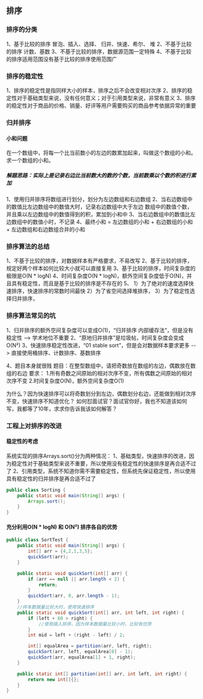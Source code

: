 ## 排序

### 排序的分类

1、基于比较的排序 冒泡、插入、选择、 归并、快速、希尔、 堆 2、不基于比较的排序 计数、基数 3、不基于比较的排序，数据源范围一定特殊 4、不基于比较的排序适用范围没有基于比较的排序使用范围广

### 排序的稳定性

1、排序的稳定性是指同样大小的样本，排序之后不会改变相对次序 2、排序的稳定性对于基础类型来说，没有任何意义；对于引用类型来说，非常有意义 3、排序的稳定性对于商品的价格、销量、好评等用户需要购买的商品参考依据异常的重要

### 归并排序

#### 小和问题

在一个数组中，将每一个比当前数小的左边的数累加起来，叫做这个数组的小和。 求一个数组的小和。

##### 解题思路：实际上是记录右边比当前数大的数的个数，当前数乘以个数的积进行累加

1、使用归并排序将数组进行划分，划分为左边数组和右边数组 2、当右边数组中的数值比左边数组中的数值大时，记录右边数组中大于左边 数组中的数值个数，并且乘以左边数组中的数值得到的积，累加到小和中
3、当右边数组中的数值比左边数组中的数值小时，不记录 4、最终小和 = 左边数组的小和 + 右边数组的小和 + 左边数组和右边数组合并的小和

### 排序算法的总结

1、不基于比较的排序，对数据样本有严格要求，不易改写 2、基于比较的排序，规定好两个样本如何比较大小就可以直接复用 3、基于比较的排序，时间复杂度的极限是O(N * logN)
4、时间复杂度O(N * logN)，额外空间复杂度低于O(N)，并且具有稳定性，而且是基于比较的排序是不存在的 5、 1）为了绝对的速度选择快速排序，快速排序的常数时间最快 2）为了省空间选择堆排序， 3）为了稳定性选择归并排序，

### 排序算法常见的坑

1、归并排序的额外空间复杂度可以变成O(1)，“归并排序 内部缓存法”，但是没有稳定性 --> 学术地位不重要 2、“原地归并排序”是垃圾帖，时间复杂度会变成O(N²)
3、快速排序稳定性改进，“01 stable sort”，但是会对数据样本要求更多 --> 直接使用桶排序、计数排序、基数排序

4、题目本身就很贱 题目：在整型数组中，请把奇数放在数组的左边，偶数放在数组的右边 要求： 1.所有奇数之间原始的相对次序不变，所有偶数之间原始的相对次序不变 2.时间复杂度O(N)，额外空间复杂度O(1)

为什么？因为快速排序可以将奇数划分到左边，偶数划分右边，还能做到相对次序不变，快速排序不知道优化？ 如何怼面试官？面试官你好，我也不知道该如何写，我都等了10年，求求你告诉我该如何解答？

### 工程上对排序的改进

#### 稳定性的考虑

系统实现的排序Arrays.sort()分为两种情况： 1、基础类型，快速排序的改进，因为稳定性对于基础类型来说不重要，所以使用没有稳定性的快速排序是再合适不过了
2、引用类型，系统不知道你需不需要稳定性，但系统先保证稳定性，所以使用具有稳定性的归并排序是再合适不过了

````java
public class Sorting {
	public static void main(String[] args) {
		Arrays.sort();
	}
}
````

#### 充分利用O(N * logN) 和 O(N²) 排序各自的优势

```java
public class SortTest {
	public static void main(String[] args) {
		int[] arr = {4,2,1,3,5};
        quickSort(arr);
	}

	public static void quickSort(int[] arr) {
		if (arr == null || arr.length < 2) {
			return;
		}
		quickSort(arr, 0, arr.length - 1);
	}
    //样本数据量比较大时，使用快速排序
	public static void quickSort(int[] arr, int left, int right) {
		if (left + 60 > right) {
			//使用插入排序，因为样本数据量比较小时，比较有优势
		}
		int mid = left + (right - left) / 2;

		int[] equalArea = partition(arr, left, right);
		quickSort(arr, left, equalArea[0] - 1);
		quickSort(arr, equalArea[1] + 1, right);
	}

	public static int[] partition(int[] arr, int left, int right) {
		return new int[]{};
	}
}
```